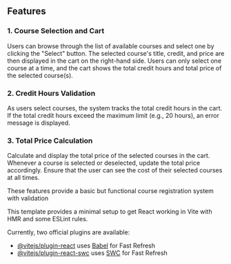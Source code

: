 ## Features

### 1. Course Selection and Cart

Users can browse through the list of available courses and select one by clicking the "Select" button. The selected course's title, credit, and price are then displayed in the cart on the right-hand side. Users can only select one course at a time, and the cart shows the total credit hours and total price of the selected course(s).

### 2. Credit Hours Validation

As users select courses, the system tracks the total credit hours in the cart. If the total credit hours exceed the maximum limit (e.g., 20 hours), an error message is displayed.

### 3. Total Price Calculation

Calculate and display the total price of the selected courses in the cart. Whenever a course is selected or deselected, update the total price accordingly. Ensure that the user can see the cost of their selected courses at all times.

These features provide a basic but functional course registration system with validation





This template provides a minimal setup to get React working in Vite with HMR and some ESLint rules.

Currently, two official plugins are available:

- [@vitejs/plugin-react](https://github.com/vitejs/vite-plugin-react/blob/main/packages/plugin-react/README.md) uses [Babel](https://babeljs.io/) for Fast Refresh
- [@vitejs/plugin-react-swc](https://github.com/vitejs/vite-plugin-react-swc) uses [SWC](https://swc.rs/) for Fast Refresh
